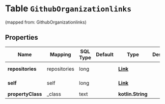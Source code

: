 
# Table `GithubOrganizationlinks`
(mapped from: GithubOrganizationlinks)

## Properties
Name | Mapping | SQL Type | Default | Type | Description | Notes
---- | ------- | -------- | ------- | ---- | ----------- | -----
**repositories** | repositories | long |  | [**Link**](Link.md) |  |  [optional] [foreignkey]
**self** | self | long |  | [**Link**](Link.md) |  |  [optional] [foreignkey]
**propertyClass** | _class | text |  | **kotlin.String** |  |  [optional]





